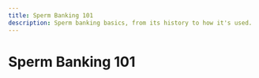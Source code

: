 ```yaml
---
title: Sperm Banking 101
description: Sperm banking basics, from its history to how it's used.
---
```


# Sperm Banking 101